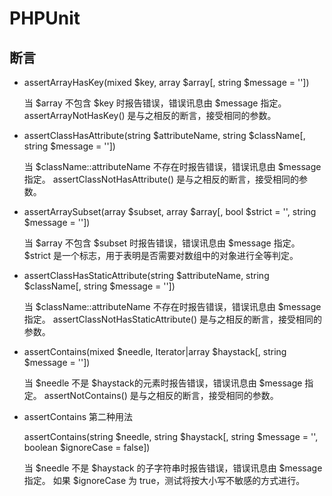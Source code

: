 # PHPUnit

## 断言

* assertArrayHasKey(mixed $key, array $array[, string $message = ''])

	当 $array 不包含 $key 时报告错误，错误讯息由 $message 指定。
	assertArrayNotHasKey() 是与之相反的断言，接受相同的参数。

* assertClassHasAttribute(string $attributeName, string $className[, string $message = ''])

	当 $className::attributeName 不存在时报告错误，错误讯息由 $message 指定。
	assertClassNotHasAttribute() 是与之相反的断言，接受相同的参数。

* assertArraySubset(array $subset, array $array[, bool $strict = '', string $message = ''])

	当 $array 不包含 $subset 时报告错误，错误讯息由 $message 指定。
	$strict 是一个标志，用于表明是否需要对数组中的对象进行全等判定。

* assertClassHasStaticAttribute(string $attributeName, string $className[, string $message = ''])

	当 $className::attributeName 不存在时报告错误，错误讯息由 $message 指定。
	assertClassNotHasStaticAttribute() 是与之相反的断言，接受相同的参数。

* assertContains(mixed $needle, Iterator|array $haystack[, string $message = ''])

	当 $needle 不是 $haystack的元素时报告错误，错误讯息由 $message 指定。
	assertNotContains() 是与之相反的断言，接受相同的参数。

* assertContains 第二种用法
	
	assertContains(string $needle, string $haystack[, string $message = '', boolean $ignoreCase = false])
	
	当 $needle 不是 $haystack 的子字符串时报告错误，错误讯息由 $message 指定。
	如果 $ignoreCase 为 true，测试将按大小写不敏感的方式进行。